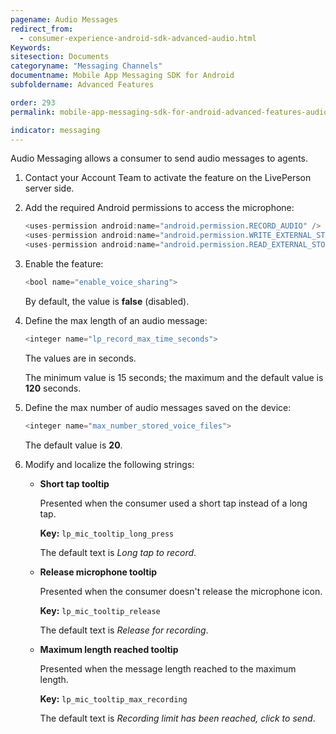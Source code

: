 ```yaml
---
pagename: Audio Messages
redirect_from:
  - consumer-experience-android-sdk-advanced-audio.html
Keywords:
sitesection: Documents
categoryname: "Messaging Channels"
documentname: Mobile App Messaging SDK for Android
subfoldername: Advanced Features

order: 293
permalink: mobile-app-messaging-sdk-for-android-advanced-features-audio-messages.html

indicator: messaging
---
```



Audio Messaging allows a consumer to send audio messages to agents. 

1. Contact your Account Team to activate the feature on the LivePerson server side.

2. Add the required Android permissions to access the microphone:

   ```java
   <uses-permission android:name="android.permission.RECORD_AUDIO" /> //to record audio
   <uses-permission android:name="android.permission.WRITE_EXTERNAL_STORAGE" /> //to save voice files to internal storage
   <uses-permission android:name="android.permission.READ_EXTERNAL_STORAGE" /> // to read voice files stored in internal storage
   ```

3. Enable the feature:

   ```java
   <bool name="enable_voice_sharing">
   ```

   By default, the value is **false** (disabled).


4. Define the max length of an audio message:

   ```java
   <integer name="lp_record_max_time_seconds">
   ```

   The values are in seconds.  

   The minimum value is 15 seconds; the maximum and the default value is **120** seconds.

5. Define the max number of audio messages saved on the device:

   ```java
   <integer name="max_number_stored_voice_files">
   ```

   The default value is **20**.

6. Modify and localize the following strings:

   * **Short tap tooltip**

     Presented when the consumer used a short tap instead of a long tap. 
     
     **Key:** `lp_mic_tooltip_long_press` 
     
     The default text is *Long tap to record*.

   * **Release microphone tooltip**

     Presented when the consumer doesn't release the microphone icon. 
     
     **Key:** `lp_mic_tooltip_release`
     
     The default text is *Release for recording*.

   * **Maximum length reached tooltip**

     Presented when the message length reached to the maximum length. 
     
     **Key:** `lp_mic_tooltip_max_recording`
     
     The default text is *Recording limit has been reached, click to send*.

